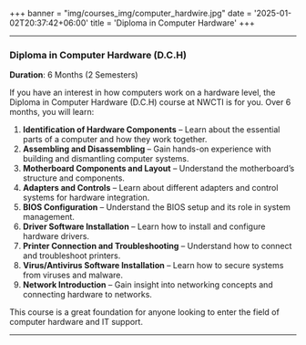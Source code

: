 +++
banner = "img/courses_img/computer_hardwire.jpg"
date = '2025-01-02T20:37:42+06:00'
title = 'Diploma in Computer Hardware'
+++

---

### **Diploma in Computer Hardware (D.C.H)**  
**Duration**: 6 Months (2 Semesters)

If you have an interest in how computers work on a hardware level, the Diploma in Computer Hardware (D.C.H) course at NWCTI is for you. Over 6 months, you will learn:

1. **Identification of Hardware Components** – Learn about the essential parts of a computer and how they work together.
2. **Assembling and Disassembling** – Gain hands-on experience with building and dismantling computer systems.
3. **Motherboard Components and Layout** – Understand the motherboard’s structure and components.
4. **Adapters and Controls** – Learn about different adapters and control systems for hardware integration.
5. **BIOS Configuration** – Understand the BIOS setup and its role in system management.
6. **Driver Software Installation** – Learn how to install and configure hardware drivers.
7. **Printer Connection and Troubleshooting** – Understand how to connect and troubleshoot printers.
8. **Virus/Antivirus Software Installation** – Learn how to secure systems from viruses and malware.
9. **Network Introduction** – Gain insight into networking concepts and connecting hardware to networks.

This course is a great foundation for anyone looking to enter the field of computer hardware and IT support.

---
